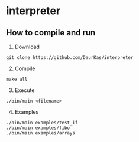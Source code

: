 # interpreter
## How to compile and run <a name="paragraph2"></a>
1. Download
```
git clone https://github.com/DaurKas/interpreter
```
2. Compile
```
make all
```
3. Execute
```
./bin/main <filename>
```
4. Examples
```
./bin/main examples/test_if
./bin/main examples/fibo
./bin/main examples/arrays
```
